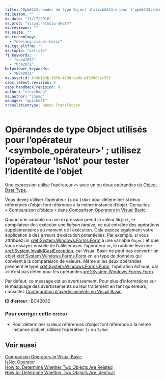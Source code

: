 ```yaml
---
title: "Op&#233;randes de type Object utilis&#233;s pour l’op&#233;rateur &#39;&lt;symbole_op&#233;rateur&gt;&#39;&#160;; utilisez l’op&#233;rateur &#39;IsNot&#39; pour tester l’identit&#233; de l’objet | Microsoft Docs"
ms.custom: ""
ms.date: "11/17/2016"
ms.prod: "visual-studio-dev14"
ms.reviewer: ""
ms.suite: ""
ms.technology: 
  - "devlang-visual-basic"
ms.tgt_pltfrm: ""
ms.topic: "article"
f1_keywords: 
  - "vbc42032"
  - "bc42032"
helpviewer_keywords: 
  - "BC42032"
ms.assetid: f43b163b-f8f6-489d-ba9e-df6398ccc553
caps.latest.revision: 8
caps.handback.revision: 8
author: "stevehoag"
ms.author: "shoag"
manager: "wpickett"
translationtype: Human Translation
---
```

# Op&#233;randes de type Object utilis&#233;s pour l’op&#233;rateur &#39;&lt;symbole_op&#233;rateur&gt;&#39;&#160;; utilisez l’op&#233;rateur &#39;IsNot&#39; pour tester l’identit&#233; de l’objet
Une expression utilise l’opérateur `<>` avec un ou deux opérandes du [Object Data Type](../../visual-basic/language-reference/data-types/object-data-type.md).  
  
 Vous devez utiliser l’opérateur `Is` ou `IsNot` pour déterminer si deux références d’objet font référence à la même instance d’objet. Consultez « Comparaison d’objets » dans [Comparison Operators in Visual Basic](../../visual-basic/programming-guide/language-features/operators-and-expressions/comparison-operators.md).  
  
 Quand une variable ou une expression prend la valeur `Object`, le compilateur doit exécuter une *liaison tardive*, ce qui entraîne des opérations supplémentaires au moment de l’exécution. Cela expose également votre application à des erreurs d’exécution potentielles. Par exemple, si vous attribuez un <xref:System.Windows.Forms.Form> à une variable `Object` et que vous essayez ensuite de l’utiliser avec l’opérateur `<>`, le runtime lève une <xref:System.InvalidCastException>, car Visual Basic ne peut pas convertir un objet <xref:System.Windows.Forms.Form> en un type de données qui convient à la comparaison de valeurs. Même si les deux opérandes prennent le type <xref:System.Windows.Forms.Form>, l’opération échoue, car `<>` n’est pas défini pour les opérandes <xref:System.Windows.Forms.Form>.  
  
 Par défaut, ce message est un avertissement. Pour plus d’informations sur le masquage des avertissements ou leur traitement en tant qu’erreurs, consultez [Configuration d'avertissements en Visual Basic](/visual-studio/ide/configuring-warnings-in-visual-basic).  
  
 **ID d’erreur :** BC42032  
  
### Pour corriger cette erreur  
  
-   Pour déterminer si deux références d’objet font référence à la même instance d’objet, utilisez l’opérateur `Is` ou `IsNot`.  
  
## Voir aussi  
 [Comparison Operators in Visual Basic](../../visual-basic/programming-guide/language-features/operators-and-expressions/comparison-operators.md)   
 [IsNot Operator](../../visual-basic/language-reference/operators/isnot-operator.md)   
 [How to: Determine Whether Two Objects Are Related](../../visual-basic/programming-guide/language-features/variables/how-to-determine-whether-two-objects-are-related.md)   
 [How to: Determine Whether Two Objects Are Identical](../../visual-basic/programming-guide/language-features/variables/how-to-determine-whether-two-objects-are-identical.md)